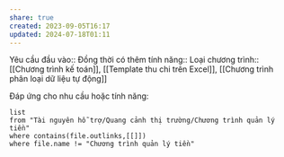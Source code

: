 ```yaml
---
share: true
created: 2023-09-05T16:17
updated: 2024-07-18T01:11
---
```

Yêu cầu đầu vào:: 
Đồng thời có thêm tính năng::
Loại chương trình:: [[Chương trình kế toán]], [[Template thu chi trên Excel]], [[Chương trình phân loại dữ liệu tự động]]

Đáp ứng cho nhu cầu hoặc tính năng:
```dataview
list
from "Tài nguyên hỗ trợ/Quang cảnh thị trường/Chương trình quản lý tiền" 
where contains(file.outlinks,[[]])
where file.name != "Chương trình quản lý tiền" 
```